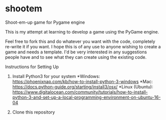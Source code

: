 # shootem
Shoot-em-up game for Pygame engine

This is my attempt at learning to develop a game using the PyGame engine.

Feel free to fork this and do whatever you want with the code, completely re-write it if you want. I hope this is of any use to anyone wishing to create a game and needs a template. I'd be very interested in any suggestions people have and to see what they can create using the existing code.

Instructions for Setting Up

1. Install Python3 for your system
  *Windows: https://phoenixnap.com/kb/how-to-install-python-3-windows
  *Mac: https://docs.python-guide.org/starting/install3/osx/
  *Linux (Ubuntu): https://www.digitalocean.com/community/tutorials/how-to-install-python-3-and-set-up-a-local-programming-environment-on-ubuntu-16-04
  
  2. Clone this repository
  
  
